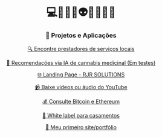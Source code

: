 <h1 align="center">💻👩🏾‍💻👽😎🧠🚫🔗</h1>

<div align="center">

### 🚀 Projetos e Aplicações

<p><a href="https://acheaqui.vercel.app/" target="_blank" rel="noopener noreferrer">🔍 Encontre prestadores de serviços locais</a></p>

<p><a href="https://cannaai.vercel.app/" target="_blank" rel="noopener noreferrer">🌿 Recomendações via IA de cannabis medicinal (Em testes)</a></p>

<p><a href="https://rjrsolucoes.vercel.app/" target="_blank" rel="noopener noreferrer">🌐 Landing Page - RJR SOLUTIONS</a></p>

<p><a href="https://baixeaqui.vercel.app/" target="_blank" rel="noopener noreferrer">📹 Baixe vídeos ou áudio do YouTube</a></p>

<p><a href="https://uai-crypto.web.app/" target="_blank" rel="noopener noreferrer">💰 Consulte Bitcoin e Ethereum</a></p>

<p><a href="https://casamentoflavianekenedy.netlify.app/" target="_blank" rel="noopener noreferrer">💍 White label para casamentos</a></p>

<p><a href="https://rodrigolopes.netlify.app/" target="_blank" rel="noopener noreferrer">📁 Meu primeiro site/portfólio</a></p>

</div>

<!-- <div align="center">
  <img src="assets/chart.png" alt="Distribuição das Linguagens nos Repositórios GitHub" width="600">
</div> -->
